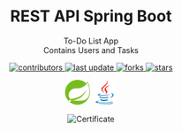 <div align="center">
  <h1>REST API Spring Boot</h1>
  
  <p>
    To-Do List App <br/>
    Contains Users and Tasks
  </p>
  <p>
  <a href="https://github.com/edegan-furb/Rocketseat-Java/graphs/contributors">
    <img src="https://img.shields.io/github/contributors/edegan-furb/Rocketseat-Java" alt="contributors" />
  </a>
  <a href="">
    <img src="https://img.shields.io/github/last-commit/edegan-furb/Rocketseat-Java" alt="last update" />
  </a>
  <a href="https://github.com/edegan-furb/Rocketseat-Java/network/members">
    <img src="https://img.shields.io/github/forks/edegan-furb/Rocketseat-Java" alt="forks" />
  </a>
  <a href="https://github.com/edegan-furb/Rocketseat-Java/stargazers">
    <img src="https://img.shields.io/github/stars/edegan-furb/Rocketseat-Java" alt="stars" />
  </a>
</p>
<p>
 <img src="https://github.com/devicons/devicon/blob/master/icons/spring/spring-original.svg" title="Spring" alt="Spring" width="45" height="45"/>
 <img src="https://github.com/devicons/devicon/blob/master/icons/java/java-original.svg" title="java" alt="java" width="45" height="45"/>
</p>
<p>
  <img src="https://github.com/edegan-furb/RocketSeat-ToDoList/blob/main/certificate.png" title="Certificate" alt="Certificate" width="2000" height="1240"/>
</p>
</div>

